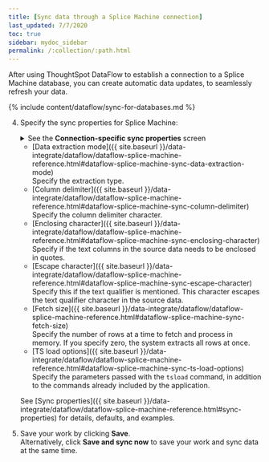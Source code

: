 ```yaml
---
title: [Sync data through a Splice Machine connection]
last_updated: 7/7/2020
toc: true
sidebar: mydoc_sidebar
permalink: /:collection/:path.html
---
```

After using ThoughtSpot DataFlow to establish a connection to a Splice Machine database, you can create automatic data updates, to seamlessly refresh your data.

{% include content/dataflow/sync-for-databases.md %}

4. Specify the sync properties for Splice Machine:

   <details>
     <summary>See the <strong>Connection-specific sync properties</strong> screen</summary><p><img src="../../images/dataflow-set-sync-properties-draft.png" alt="Enter sync details" /></p>
   </details>

   <!--![Enter connection details]({{ site.baseurl }}/images/dataflow-splice-machine-sync.png "Enter connection details")-->

   * [Data extraction mode]({{ site.baseurl }}/data-integrate/dataflow/dataflow-splice-machine-reference.html#dataflow-splice-machine-sync-data-extraction-mode)<br/>Specify the extraction type.
   * [Column delimiter]({{ site.baseurl }}/data-integrate/dataflow/dataflow-splice-machine-reference.html#dataflow-splice-machine-sync-column-delimiter)<br/>Specify the column delimiter character.
   * [Enclosing character]({{ site.baseurl }}/data-integrate/dataflow/dataflow-splice-machine-reference.html#dataflow-splice-machine-sync-enclosing-character)<br/>Specify if the text columns in the source data needs to be enclosed in quotes.
   * [Escape character]({{ site.baseurl }}/data-integrate/dataflow/dataflow-splice-machine-reference.html#dataflow-splice-machine-sync-escape-character)<br/>Specify this if the text qualifier is mentioned. This character escapes the text qualifier character in the source data.
   * [Fetch size]({{ site.baseurl }}/data-integrate/dataflow/dataflow-splice-machine-reference.html#dataflow-splice-machine-sync-fetch-size)<br/>Specify the number of rows at a time to fetch and process in memory. If you specify zero, the system extracts all rows at once.
   * [TS load options]({{ site.baseurl }}/data-integrate/dataflow/dataflow-splice-machine-reference.html#dataflow-splice-machine-sync-ts-load-options)<br/>Specify the parameters passed with the <code>tsload</code> command, in addition to the commands already included by the application.

   See [Sync properties]({{ site.baseurl }}/data-integrate/dataflow/dataflow-splice-machine-reference.html#sync-properties) for details, defaults, and examples.

5. Save your work by clicking **Save**.<br/>Alternatively, click **Save and sync now** to save your work and sync data at the same time.
